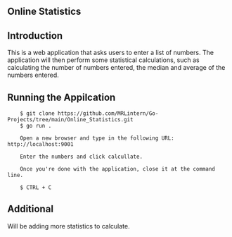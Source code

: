 ## Online Statistics

## Introduction

This is a web application that asks users to enter a list of numbers.
The application will then perform some statistical calculations, such as
calculating the number of numbers entered, the median and average of the
numbers entered.

## Running the Appilcation

		$ git clone https://github.com/MRLintern/Go-Projects/tree/main/Online_Statistics.git
		$ go run .

		Open a new browser and type in the following URL: http://localhost:9001

		Enter the numbers and click calcullate.

		Once you're done with the application, close it at the command line.

		$ CTRL + C

## Additional

Will be adding more statistics to calculate.
